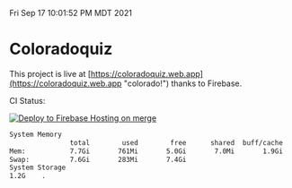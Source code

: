 Fri Sep 17 10:01:52 PM MDT 2021

# Coloradoquiz


This project is live at [https://coloradoquiz.web.app](https://coloradoquiz.web.app "colorado!") thanks to Firebase.

CI Status: 

[![Deploy to Firebase Hosting on merge](https://github.com/teamkushal/coloradoquiz/actions/workflows/firebase-hosting-merge.yml/badge.svg)](https://github.com/teamkushal/coloradoquiz/actions/workflows/firebase-hosting-merge.yml)

```bash
System Memory
               total        used        free      shared  buff/cache   available
Mem:           7.7Gi       761Mi       5.0Gi       7.0Mi       1.9Gi       6.6Gi
Swap:          7.6Gi       283Mi       7.4Gi
System Storage
1.2G	.
```
```bash
